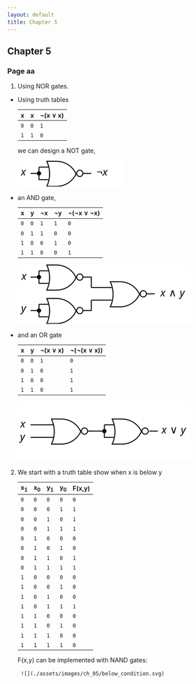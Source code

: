 ```yaml
---
layout: default
title: Chapter 5
---
```


## Chapter 5

### Page aa
1.  Using NOR gates.
   * Using truth tables

        |  x  |  x  | &not;(x &or; x) |
        |-----|-----|-----------------|
        | `0` | `0` |        `1`      |
        | `1` | `1` |        `0`      |

        we can design a NOT gate,
        
        ![](./assets/images/ch_05/NOT_from_NOR.svg)
    
   * an AND gate,

        |  x  |  y  | &not;x | &not;y | &not;(&not;x &or; &not;x) |
        |-----|-----|--------|--------|---------------------------|
        | `0` | `0` |  `1`   |  `1`   |            `0`            |
        | `0` | `1` |  `1`   |  `0`   |            `0`            |
        | `1` | `0` |  `0`   |  `1`   |            `0`            |
        | `1` | `1` |  `0`   |  `0`   |            `1`            |
       
        ![](./assets/images/ch_05/AND_from_NOR.svg)
    
   * and an OR gate

        |  x  |  y  | &not;(x &or; x) | &not;(&not;(x &or; x)) |
        |-----|-----|-----------------|------------------------|
        | `0` | `0` |       `1`       |          `0`           |
        | `0` | `1` |       `0`       |          `1`           |
        | `1` | `0` |       `0`       |          `1`           |
        | `1` | `1` |       `0`       |          `1`           |
        
        ![](./assets/images/ch_05/OR_from_NOR.svg)
    
2. We start with a truth table show when x is below y

    |x<sub>1</sub>|x<sub>0</sub>|y<sub>1</sub>|y<sub>0</sub>| F(x,y) |
    |-------------|-------------|-------------|-------------|--------|
    |     `0`     |     `0`     |     `0`     |     `0`     |  `0`   |
    |     `0`     |     `0`     |     `0`     |     `1`     |  `1`   |
    |     `0`     |     `0`     |     `1`     |     `0`     |  `1`   |
    |     `0`     |     `0`     |     `1`     |     `1`     |  `1`   |
    |     `0`     |     `1`     |     `0`     |     `0`     |  `0`   |
    |     `0`     |     `1`     |     `0`     |     `1`     |  `0`   |
    |     `0`     |     `1`     |     `1`     |     `0`     |  `1`   |
    |     `0`     |     `1`     |     `1`     |     `1`     |  `1`   |
    |     `1`     |     `0`     |     `0`     |     `0`     |  `0`   |
    |     `1`     |     `0`     |     `0`     |     `1`     |  `0`   |
    |     `1`     |     `0`     |     `1`     |     `0`     |  `0`   |
    |     `1`     |     `0`     |     `1`     |     `1`     |  `1`   |
    |     `1`     |     `1`     |     `0`     |     `0`     |  `0`   |
    |     `1`     |     `1`     |     `0`     |     `1`     |  `0`   |
    |     `1`     |     `1`     |     `1`     |     `0`     |  `0`   |
    |     `1`     |     `1`     |     `1`     |     `1`     |  `0`   |

    F(x,y) can be implemented with NAND gates:

        ![](./assets/images/ch_05/below_condition.svg)
    